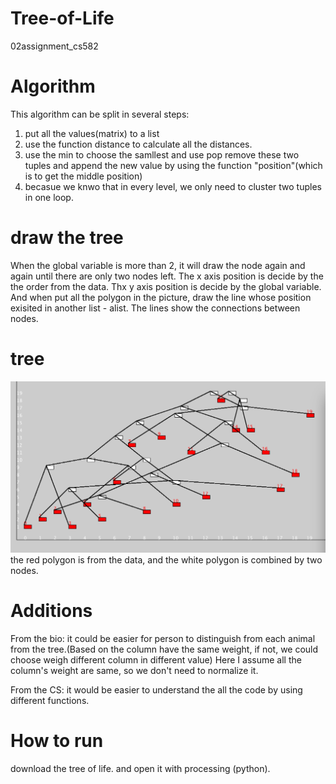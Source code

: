 # Tree-of-Life
02assignment_cs582

# Algorithm
This algorithm can be split in several steps:

1. put all the values(matrix) to a list 
2. use the function distance to calculate all the distances.
3. use the min to choose the samllest and use pop remove these two tuples and append the new value by using the function "position"(which is to get the middle position)
4. becasue we knwo that in every level, we only need to cluster two tuples in one loop.


# draw the tree

When the global variable is more than 2, it will draw the node again and again until there are only two nodes left. The x axis position is decide by the the order from the data. Thx y axis position is decide by the global variable. 
And when put all the polygon in the picture, draw the line whose position exisited in another list - alist. The lines show the connections between nodes.

# tree 
 ![](https://github.com/qijiepan/Tree-of-Life/blob/master/tree.png)
 the red polygon is from the data, and the white polygon is combined by two nodes.

# Additions
From the bio: it could be easier for person to distinguish from each animal from the tree.(Based on the column have the same weight, if not, we could choose weigh different column in different value) Here I assume all the column's weight are same, so we don't need to normalize it.

From the CS: it would be easier to understand the all the code by using different functions.

# How to run
download the tree of life. and open it with processing (python).
